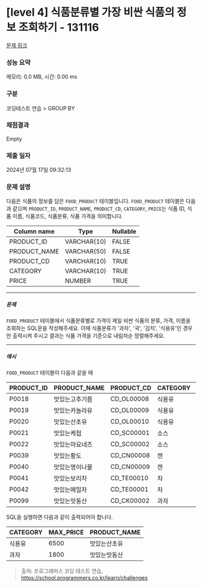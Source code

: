 # [level 4] 식품분류별 가장 비싼 식품의 정보 조회하기 - 131116 

[문제 링크](https://school.programmers.co.kr/learn/courses/30/lessons/131116) 

### 성능 요약

메모리: 0.0 MB, 시간: 0.00 ms

### 구분

코딩테스트 연습 > GROUP BY

### 채점결과

Empty

### 제출 일자

2024년 07월 17일 09:32:13

### 문제 설명

<p>다음은 식품의 정보를 담은 <code>FOOD_PRODUCT</code> 테이블입니다. <code>FOOD_PRODUCT</code> 테이블은 다음과 같으며 <code>PRODUCT_ID</code>, <code>PRODUCT_NAME</code>, <code>PRODUCT_CD</code>, <code>CATEGORY</code>, <code>PRICE</code>는 식품 ID, 식품 이름, 식품코드, 식품분류, 식품 가격을 의미합니다.</p>
<table class="table">
        <thead><tr>
<th>Column name</th>
<th>Type</th>
<th>Nullable</th>
</tr>
</thead>
        <tbody><tr>
<td>PRODUCT_ID</td>
<td>VARCHAR(10)</td>
<td>FALSE</td>
</tr>
<tr>
<td>PRODUCT_NAME</td>
<td>VARCHAR(50)</td>
<td>FALSE</td>
</tr>
<tr>
<td>PRODUCT_CD</td>
<td>VARCHAR(10)</td>
<td>TRUE</td>
</tr>
<tr>
<td>CATEGORY</td>
<td>VARCHAR(10)</td>
<td>TRUE</td>
</tr>
<tr>
<td>PRICE</td>
<td>NUMBER</td>
<td>TRUE</td>
</tr>
</tbody>
      </table>
<hr>

<h5>문제</h5>

<p><code>FOOD_PRODUCT</code> 테이블에서 식품분류별로 가격이 제일 비싼 식품의 분류, 가격, 이름을 조회하는 SQL문을 작성해주세요. 이때 식품분류가 '과자', '국', '김치', '식용유'인 경우만 출력시켜 주시고 결과는 식품 가격을 기준으로 내림차순 정렬해주세요.</p>

<hr>

<h5>예시</h5>

<p><code>FOOD_PRODUCT</code> 테이블이 다음과 같을 때</p>
<table class="table">
        <thead><tr>
<th>PRODUCT_ID</th>
<th>PRODUCT_NAME</th>
<th>PRODUCT_CD</th>
<th>CATEGORY</th>
<th>PRICE</th>
</tr>
</thead>
        <tbody><tr>
<td>P0018</td>
<td>맛있는고추기름</td>
<td>CD_OL00008</td>
<td>식용유</td>
<td>6100</td>
</tr>
<tr>
<td>P0019</td>
<td>맛있는카놀라유</td>
<td>CD_OL00009</td>
<td>식용유</td>
<td>5100</td>
</tr>
<tr>
<td>P0020</td>
<td>맛있는산초유</td>
<td>CD_OL00010</td>
<td>식용유</td>
<td>6500</td>
</tr>
<tr>
<td>P0021</td>
<td>맛있는케첩</td>
<td>CD_SC00001</td>
<td>소스</td>
<td>4500</td>
</tr>
<tr>
<td>P0022</td>
<td>맛있는마요네즈</td>
<td>CD_SC00002</td>
<td>소스</td>
<td>4700</td>
</tr>
<tr>
<td>P0039</td>
<td>맛있는황도</td>
<td>CD_CN00008</td>
<td>캔</td>
<td>4100</td>
</tr>
<tr>
<td>P0040</td>
<td>맛있는명이나물</td>
<td>CD_CN00009</td>
<td>캔</td>
<td>3500</td>
</tr>
<tr>
<td>P0041</td>
<td>맛있는보리차</td>
<td>CD_TE00010</td>
<td>차</td>
<td>3400</td>
</tr>
<tr>
<td>P0042</td>
<td>맛있는메밀차</td>
<td>CD_TE00001</td>
<td>차</td>
<td>3500</td>
</tr>
<tr>
<td>P0099</td>
<td>맛있는맛동산</td>
<td>CD_CK00002</td>
<td>과자</td>
<td>1800</td>
</tr>
</tbody>
      </table>
<p>SQL을 실행하면 다음과 같이 출력되어야 합니다.</p>
<table class="table">
        <thead><tr>
<th>CATEGORY</th>
<th>MAX_PRICE</th>
<th>PRODUCT_NAME</th>
</tr>
</thead>
        <tbody><tr>
<td>식용유</td>
<td>6500</td>
<td>맛있는산초유</td>
</tr>
<tr>
<td>과자</td>
<td>1800</td>
<td>맛있는맛동산</td>
</tr>
</tbody>
      </table>

> 출처: 프로그래머스 코딩 테스트 연습, https://school.programmers.co.kr/learn/challenges